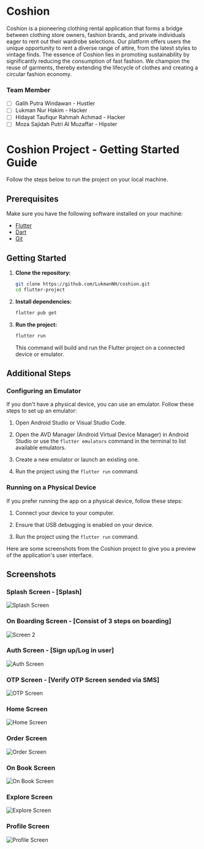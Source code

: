 # Coshion

Coshion is a pioneering clothing rental application that forms a bridge between clothing store owners, fashion brands, and private individuals eager to rent out their wardrobe selections. Our platform offers users the unique opportunity to rent a diverse range of attire, from the latest styles to vintage finds. The essence of Coshion lies in promoting sustainability by significantly reducing the consumption of fast fashion. We champion the reuse of garments, thereby extending the lifecycle of clothes and creating a circular fashion economy.

### Team Member

- [ ] Galih Putra Windawan - Hustler
- [ ] Lukman Nur Hakim - Hacker
- [ ] Hidayat Taufiqur Rahmah Achmad - Hacker
- [ ] Moza Sajidah Putri Al Muzaffar - Hipster

# Coshion Project - Getting Started Guide

Follow the steps below to run the project on your local machine.

## Prerequisites

Make sure you have the following software installed on your machine:

- [Flutter](https://flutter.dev/docs/get-started/install)
- [Dart](https://dart.dev/get-dart)
- [Git](https://git-scm.com/book/en/v2/Getting-Started-Installing-Git)

## Getting Started

1. **Clone the repository:**

   ```bash
   git clone https://github.com/LukmanNH/coshion.git
   cd flutter-project
   ```

2. **Install dependencies:**

   ```bash
   flutter pub get
   ```

3. **Run the project:**

   ```bash
   flutter run
   ```

   This command will build and run the Flutter project on a connected device or emulator.

## Additional Steps

### Configuring an Emulator

If you don't have a physical device, you can use an emulator. Follow these steps to set up an emulator:

1. Open Android Studio or Visual Studio Code.

2. Open the AVD Manager (Android Virtual Device Manager) in Android Studio or use the `flutter emulators` command in the terminal to list available emulators.

3. Create a new emulator or launch an existing one.

4. Run the project using the `flutter run` command.

### Running on a Physical Device

If you prefer running the app on a physical device, follow these steps:

1. Connect your device to your computer.

2. Ensure that USB debugging is enabled on your device.

3. Run the project using the `flutter run` command.

Here are some screenshots from the Coshion project to give you a preview of the application's user interface.

## Screenshots

### Splash Screen - [Splash]

![Splash Screen](https://github.com/LukmanNH/coshion/blob/FE-Coshion/Coshion%20Apps%20Screenshoot/splash_screen.jpg)

### On Boarding Screen - [Consist of 3 steps on boarding]

![Screen 2](https://github.com/LukmanNH/coshion/blob/FE-Coshion/Coshion%20Apps%20Screenshoot/on_boarding_screen.jpg)

### Auth Screen - [Sign up/Log in user]

![Auth Screen](https://github.com/LukmanNH/coshion/blob/FE-Coshion/Coshion%20Apps%20Screenshoot/auth_screen.jpg)

### OTP Screen - [Verify OTP Screen sended via SMS]

![OTP Screen](https://github.com/LukmanNH/coshion/blob/FE-Coshion/Coshion%20Apps%20Screenshoot/verify_otp_screen.jpg)

### Home Screen

![Home Screen](https://github.com/LukmanNH/coshion/blob/FE-Coshion/Coshion%20Apps%20Screenshoot/home_screen.jpg)

### Order Screen

![Order Screen](https://github.com/LukmanNH/coshion/blob/FE-Coshion/Coshion%20Apps%20Screenshoot/order_screen.jpg)

### On Book Screen

![On Book Screen](https://github.com/LukmanNH/coshion/blob/FE-Coshion/Coshion%20Apps%20Screenshoot/order_on_book_screen.jpg)

### Explore Screen

![Explore Screen](https://github.com/LukmanNH/coshion/blob/FE-Coshion/Coshion%20Apps%20Screenshoot/explore_screen.jpg)

### Profile Screen

![Profile Screen](https://github.com/LukmanNH/coshion/blob/FE-Coshion/Coshion%20Apps%20Screenshoot/profile_screen.jpg)
